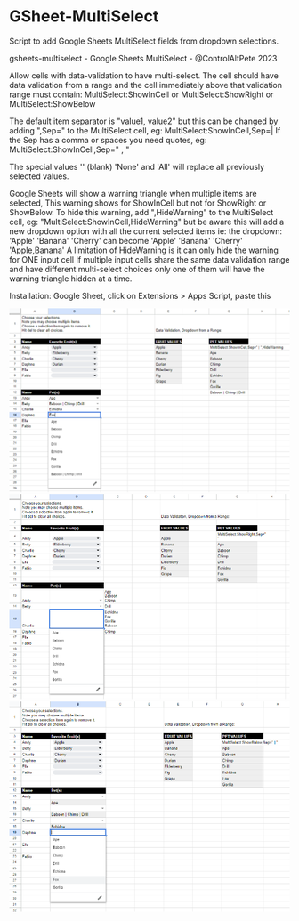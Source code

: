 # GSheet-MultiSelect
Script to add Google Sheets MultiSelect fields from dropdown selections.

gsheets-multiselect - Google Sheets MultiSelect - @ControlAltPete 2023

Allow cells with data-validation to have multi-select.
The cell should have data validation from a range and 
the cell immediately above that validation range must contain:
MultiSelect:ShowInCell or MultiSelect:ShowRight or MultiSelect:ShowBelow

The default item separator is "value1, value2" but this can be changed
by adding ",Sep=" to the MultiSelect cell, eg: MultiSelect:ShowInCell,Sep=|
If the Sep has a comma or spaces you need quotes, eg: MultiSelect:ShowInCell,Sep=" , "

The special values '' (blank) 'None' and 'All' will replace all previously selected values.

Google Sheets will show a warning triangle when multiple items are selected,
This warning shows for ShowInCell but not for ShowRight or ShowBelow.
To hide this warning, add ",HideWarning" to the MultiSelect cell, eg: "MultiSelect:ShowInCell,HideWarning"
but be aware this will add a new dropdown option with all the current selected items
ie: the dropdown: 'Apple' 'Banana' 'Cherry' can become 'Apple' 'Banana' 'Cherry' 'Apple,Banana'
A limitation of HideWarning is it can only hide the warning for ONE input cell
If multiple input cells share the same data validation range and have different multi-select choices
only one of them will have the warning triangle hidden at a time.

Installation: Google Sheet, click on Extensions > Apps Script, paste this

![demo image1](demo-image1.png?raw=true "Demo image1")
![demo image2](demo-image2.png?raw=true "Demo image2")
![demo image3](demo-image3.png?raw=true "Demo image3")
